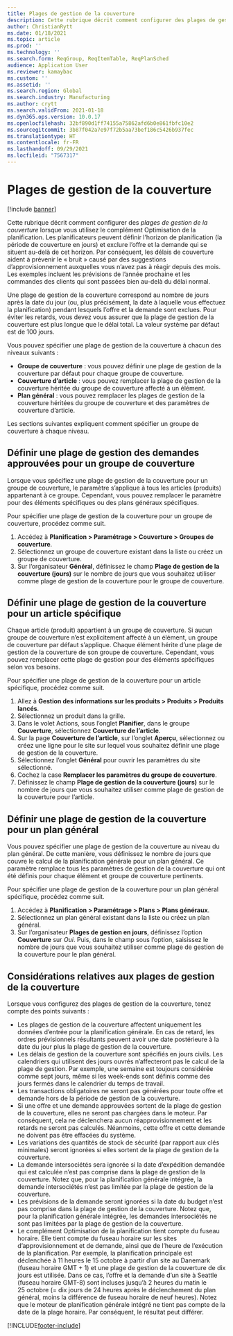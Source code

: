 ```yaml
---
title: Plages de gestion de la couverture
description: Cette rubrique décrit comment configurer des plages de gestion de la couverture lorsque vous utilisez le complément Optimisation de la planification. Une plage de gestion de la couverture indique votre horizon de planification et votre limite.
author: ChristianRytt
ms.date: 01/18/2021
ms.topic: article
ms.prod: ''
ms.technology: ''
ms.search.form: ReqGroup, ReqItemTable, ReqPlanSched
audience: Application User
ms.reviewer: kamaybac
ms.custom: ''
ms.assetid: ''
ms.search.region: Global
ms.search.industry: Manufacturing
ms.author: crytt
ms.search.validFrom: 2021-01-18
ms.dyn365.ops.version: 10.0.17
ms.openlocfilehash: 32bf890d1ff74155a75862afd6b0e861fbfc10e2
ms.sourcegitcommit: 3b87f042a7e97f72b5aa73bef186c5426b937fec
ms.translationtype: HT
ms.contentlocale: fr-FR
ms.lasthandoff: 09/29/2021
ms.locfileid: "7567317"
---
```

# <a name="coverage-time-fences"></a>Plages de gestion de la couverture

[!include [banner](../../includes/banner.md)]

Cette rubrique décrit comment configurer des *plages de gestion de la couverture* lorsque vous utilisez le complément Optimisation de la planification. Les planificateurs peuvent définir l’horizon de planification (la période de couverture en jours) et exclure l’offre et la demande qui se situent au-delà de cet horizon. Par conséquent, les délais de couverture aident à prévenir le « bruit » causé par des suggestions d’approvisionnement auxquelles vous n’avez pas à réagir depuis des mois. Les exemples incluent les prévisions de l’année prochaine et les commandes des clients qui sont passées bien au-delà du délai normal.

Une plage de gestion de la couverture correspond au nombre de jours après la date du jour (ou, plus précisément, la date à laquelle vous effectuez la planification) pendant lesquels l’offre et la demande sont exclues. Pour éviter les retards, vous devez vous assurer que la plage de gestion de la couverture est plus longue que le délai total. La valeur système par défaut est de 100 jours.

Vous pouvez spécifier une plage de gestion de la couverture à chacun des niveaux suivants :

- **Groupe de couverture** : vous pouvez définir une plage de gestion de la couverture par défaut pour chaque groupe de couverture.
- **Couverture d’article** : vous pouvez remplacer la plage de gestion de la couverture héritée du groupe de couverture affecté à un élément.
- **Plan général** : vous pouvez remplacer les plages de gestion de la couverture héritées du groupe de couverture et des paramètres de couverture d’article.

Les sections suivantes expliquent comment spécifier un groupe de couverture à chaque niveau.

## <a name="set-a-coverage-time-fence-for-a-coverage-group"></a>Définir une plage de gestion des demandes approuvées pour un groupe de couverture

Lorsque vous spécifiez une plage de gestion de la couverture pour un groupe de couverture, le paramètre s’applique à tous les articles (produits) appartenant à ce groupe. Cependant, vous pouvez remplacer le paramètre pour des éléments spécifiques ou des plans généraux spécifiques.

Pour spécifier une plage de gestion de la couverture pour un groupe de couverture, procédez comme suit.

1. Accédez à **Planification \> Paramétrage \> Couverture \> Groupes de couverture**.
1. Sélectionnez un groupe de couverture existant dans la liste ou créez un groupe de couverture.
1. Sur l’organisateur **Général**, définissez le champ **Plage de gestion de la couverture (jours)** sur le nombre de jours que vous souhaitez utiliser comme plage de gestion de la couverture pour le groupe de couverture.

## <a name="set-a-coverage-time-fence-for-a-specific-item"></a>Définir une plage de gestion de la couverture pour un article spécifique

Chaque article (produit) appartient à un groupe de couverture. Si aucun groupe de couverture n’est explicitement affecté à un élément, un groupe de couverture par défaut s’applique. Chaque élément hérite d’une plage de gestion de la couverture de son groupe de couverture. Cependant, vous pouvez remplacer cette plage de gestion pour des éléments spécifiques selon vos besoins.

Pour spécifier une plage de gestion de la couverture pour un article spécifique, procédez comme suit.

1. Allez à **Gestion des informations sur les produits \> Produits \> Produits lancés**.
1. Sélectionnez un produit dans la grille.
1. Dans le volet Actions, sous l’onglet **Planifier**, dans le groupe **Couverture**, sélectionnez **Couverture de l’article**.
1. Sur la page **Couverture de l’article**, sur l’onglet **Aperçu**, sélectionnez ou créez une ligne pour le site sur lequel vous souhaitez définir une plage de gestion de la couverture.
1. Sélectionnez l’onglet **Général** pour ouvrir les paramètres du site sélectionné.
1. Cochez la case **Remplacer les paramètres du groupe de couverture**.
1. Définissez le champ **Plage de gestion de la couverture (jours)** sur le nombre de jours que vous souhaitez utiliser comme plage de gestion de la couverture pour l’article.

## <a name="set-a-coverage-time-fence-for-a-specific-master-plan"></a>Définir une plage de gestion de la couverture pour un plan général

Vous pouvez spécifier une plage de gestion de la couverture au niveau du plan général. De cette manière, vous définissez le nombre de jours que couvre le calcul de la planification générale pour un plan général. Ce paramètre remplace tous les paramètres de gestion de la couverture qui ont été définis pour chaque élément et groupe de couverture pertinents.

Pour spécifier une plage de gestion de la couverture pour un plan général spécifique, procédez comme suit.

1. Accédez à **Planification \> Paramétrage \> Plans \> Plans généraux**.
1. Sélectionnez un plan général existant dans la liste ou créez un plan général.
1. Sur l’organisateur **Plages de gestion en jours**, définissez l’option **Couverture** sur *Oui*. Puis, dans le champ sous l’option, saisissez le nombre de jours que vous souhaitez utiliser comme plage de gestion de la couverture pour le plan général.

## <a name="considerations-for-coverage-time-fences"></a>Considérations relatives aux plages de gestion de la couverture

Lorsque vous configurez des plages de gestion de la couverture, tenez compte des points suivants :

- Les plages de gestion de la couverture affectent uniquement les données d’entrée pour la planification générale. En cas de retard, les ordres prévisionnels résultants peuvent avoir une date postérieure à la date du jour plus la plage de gestion de la couverture.
- Les délais de gestion de la couverture sont spécifiés en jours civils. Les calendriers qui utilisent des jours ouvrés n’affecteront pas le calcul de la plage de gestion. Par exemple, une semaine est toujours considérée comme sept jours, même si les week-ends sont définis comme des jours fermés dans le calendrier du temps de travail.
- Les transactions obligatoires ne seront pas générées pour toute offre et demande hors de la période de gestion de la couverture.
- Si une offre et une demande approuvées sortent de la plage de gestion de la couverture, elles ne seront pas chargées dans le moteur. Par conséquent, cela ne déclenchera aucun réapprovisionnement et les retards ne seront pas calculés. Néanmoins, cette offre et cette demande ne doivent pas être effacées du système.
- Les variations des quantités de stock de sécurité (par rapport aux clés minimales) seront ignorées si elles sortent de la plage de gestion de la couverture.
- La demande intersociétés sera ignorée si la date d’expédition demandée qui est calculée n’est pas comprise dans la plage de gestion de la couverture. Notez que, pour la planification générale intégrée, la demande intersociétés n’est pas limitée par la plage de gestion de la couverture.
- Les prévisions de la demande seront ignorées si la date du budget n’est pas comprise dans la plage de gestion de la couverture. Notez que, pour la planification générale intégrée, les demandes intersociétés ne sont pas limitées par la plage de gestion de la couverture.
- Le complément Optimisation de la planification tient compte du fuseau horaire. Elle tient compte du fuseau horaire sur les sites d’approvisionnement et de demande, ainsi que de l’heure de l’exécution de la planification. Par exemple, la planification principale est déclenchée à 11 heures le 15 octobre à partir d’un site au Danemark (fuseau horaire GMT + 1) et une plage de gestion de la couverture de dix jours est utilisée. Dans ce cas, l’offre et la demande d’un site à Seattle (fuseau horaire GMT-8) sont incluses jusqu’à 2 heures du matin le 25 octobre (= dix jours de 24 heures après le déclenchement du plan général, moins la différence de fuseau horaire de neuf heures). Notez que le moteur de planification générale intégré ne tient pas compte de la date de la plage horaire. Par conséquent, le résultat peut différer.


[!INCLUDE[footer-include](../../../includes/footer-banner.md)]